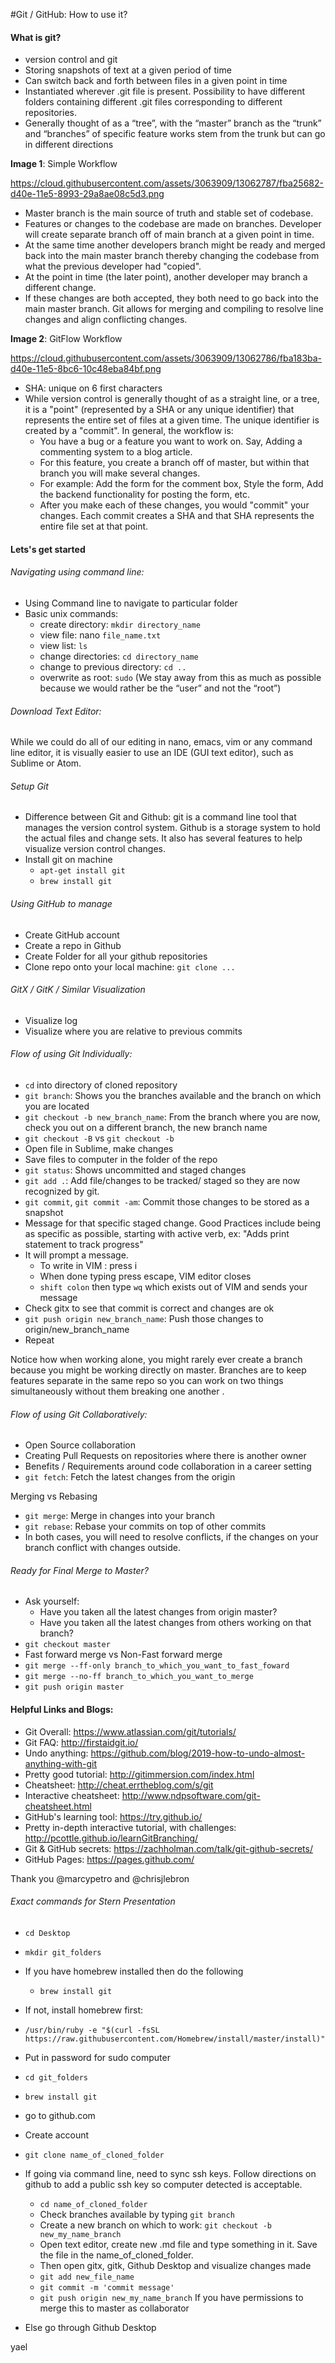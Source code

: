 #Git / GitHub: How to use it?

#### What is git?
 - version control and git
 - Storing snapshots of text at a given period of time
 - Can switch back and forth between files in a given point in time
 - Instantiated wherever .git file is present. Possibility to have different folders containing different .git files corresponding to different repositories.
 - Generally thought of as a “tree”, with the “master” branch as the “trunk” and “branches” of specific feature works stem from the trunk but can go in different directions

**Image 1**: Simple Workflow

https://cloud.githubusercontent.com/assets/3063909/13062787/fba25682-d40e-11e5-8993-29a8ae08c5d3.png

 - Master branch is the main source of truth and stable set of codebase.
 - Features or changes to the codebase are made on branches. Developer will create separate branch off of main branch at a given point in time.
 - At the same time another developers branch might be ready and merged back into the main master branch thereby changing the codebase from what the previous developer had "copied".
 - At the point in time (the later point), another developer may branch a different change.
 - If these changes are both accepted, they both need to go back into the main master branch. Git allows for merging and compiling to resolve line changes and align conflicting changes.

**Image 2**: GitFlow Workflow

https://cloud.githubusercontent.com/assets/3063909/13062786/fba183ba-d40e-11e5-8bc6-10c48eba84bf.png

 - SHA: unique on 6 first characters
 - While version control is generally thought of as a straight line, or a tree, it is a "point" (represented by a SHA or any unique identifier) that represents the entire set of files at a given time. The unique identifier is created by a "commit". In general, the workflow is:
     - You have a bug or a feature you want to work on. Say, Adding a commenting system to a blog article.
     - For this feature, you create a branch off of master, but within that branch you will make several changes.
     - For example: Add the form for the comment box, Style the form, Add the backend functionality for posting the form, etc.
     - After you make each of these changes, you would "commit" your changes. Each commit creates a SHA and that SHA represents the  entire file set at that point.

#### Lets's get started
###### Navigating using command line:
 - Using Command line to navigate to particular folder
 - Basic unix commands:
     - create directory: `mkdir directory_name`
     - view file: nano `file_name.txt`
     - view list: `ls`
     - change directories: `cd directory_name`
     - change to previous directory: `cd ..`
     - overwrite as root: `sudo` (We stay away from this as much as possible because we would rather be the “user” and not the “root”)

###### Download Text Editor:
While we could do all of our editing in nano, emacs, vim or any command line editor, it is visually easier to use an IDE (GUI text editor), such as Sublime or Atom.

###### Setup Git
 - Difference between Git and Github: git is a command line tool that manages the version control system. Github is a storage system to hold the actual files and change sets. It also has several features to help visualize version control changes.
 - Install git on machine
     - `apt-get install git`
     - `brew install git`

###### Using GitHub to manage
 - Create GitHub account
 - Create a repo in Github
 - Create Folder for all your github repositories
 - Clone repo onto your local machine: `git clone ...`

###### GitX / GitK / Similar Visualization
 - Visualize log
 - Visualize where you are relative to previous commits

###### Flow of using Git Individually:
 - `cd` into directory of cloned repository
 - `git branch`: Shows you the branches available and the branch on which you are located
 - `git checkout -b new_branch_name`: From the branch where you are now, check you out on a different branch, the new branch name
 - `git checkout -B` vs `git checkout -b`
 - Open file in Sublime, make changes
 - Save files to computer in the folder of the repo
 - `git status`: Shows uncommitted and staged changes
 - `git add .`: Add file/changes  to be tracked/ staged so they are now recognized by git.
 - `git commit`, `git commit -am`: Commit those changes to be stored as a snapshot
 - Message for that specific staged change. Good Practices include being as specific as possible, starting with active verb, ex: "Adds print statement to track progress"
 - It will prompt a message.
     - To write in VIM : press i
     - When done typing press escape, VIM editor closes
     - `shift colon` then type `wq` which exists out of VIM and sends your message
 - Check gitx to see that commit is correct and changes are ok
 - `git push origin new_branch_name`:  Push those changes to origin/new_branch_name
 - Repeat

Notice how when working alone, you might rarely ever create a branch because you might be working directly on master. Branches are to keep features separate in the same repo so you can work on two things simultaneously without them breaking one another .


###### Flow of using Git Collaboratively:
 - Open Source collaboration
 - Creating Pull Requests on repositories where there is another owner
 - Benefits / Requirements around code collaboration in a career setting
 - `git fetch`: Fetch the latest changes from the origin

Merging vs Rebasing
 - `git merge`: Merge in changes into your branch
 - `git rebase`: Rebase your commits on top of other commits
 - In both cases, you will need to resolve conflicts, if the changes on your branch conflict with changes outside.


###### Ready for Final Merge to Master?
 - Ask yourself:
     - Have you taken all the latest changes from origin master?
     - Have you taken all the latest changes from others working on that branch?
 - `git checkout master`
 - Fast forward merge vs Non-Fast forward merge
 - `git merge --ff-only branch_to_which_you_want_to_fast_foward`
 - `git merge --no-ff branch_to_which_you_want_to_merge`
 - `git push origin master`


#### Helpful Links and Blogs:
 - Git Overall: https://www.atlassian.com/git/tutorials/
 - Git FAQ: http://firstaidgit.io/
 - Undo anything: https://github.com/blog/2019-how-to-undo-almost-anything-with-git
 - Pretty good tutorial: http://gitimmersion.com/index.html
 - Cheatsheet: http://cheat.errtheblog.com/s/git
 - Interactive cheatsheet: http://www.ndpsoftware.com/git-cheatsheet.html
 - GitHub's learning tool: https://try.github.io/
 - Pretty in-depth interactive tutorial, with challenges: http://pcottle.github.io/learnGitBranching/
 - Git & GitHub secrets: https://zachholman.com/talk/git-github-secrets/
 - GitHub Pages: https://pages.github.com/

Thank you @marcypetro and @chrisjlebron


###### Exact commands for Stern Presentation
- `cd Desktop`
- `mkdir git_folders`
- If you have homebrew installed then do the following
  - `brew install git`
- If not, install homebrew first:
 - `/usr/bin/ruby -e "$(curl -fsSL https://raw.githubusercontent.com/Homebrew/install/master/install)"`

 - Put in password for sudo computer
 - `cd git_folders`
 - `brew install git`
 - go to github.com
 - Create account
 - `git clone name_of_cloned_folder`
 - If going via command line, need to sync ssh keys. Follow directions on github
 to add a public ssh key so computer detected is acceptable.
   - `cd name_of_cloned_folder`
   - Check branches available by typing `git branch`
   - Create a new branch on which to work: `git checkout -b new_my_name_branch`
   - Open text editor, create new .md file and type something in it. Save the file in the name_of_cloned_folder.
   - Then open gitx, gitk, Github Desktop and visualize changes made
   - `git add new_file_name`
   - `git commit -m 'commit message'`
   - `git push origin new_my_name_branch` If you have permissions to merge this to master as collaborator
 - Else go through Github Desktop

 yael 
